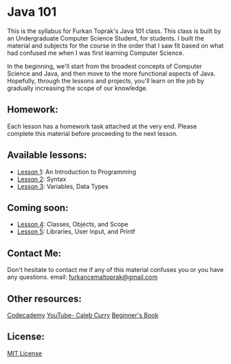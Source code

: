 # Java 101

This is the syllabus for Furkan Toprak's Java 101 class. This class is built by an Undergraduate Computer Science Student, for students. I built the material and subjects for the course in the order that I saw fit based on what had confused me when I was first learning Computer Science.

In the beginning, we'll start from the broadest concepts of Computer Science and Java, and then move to the more functional aspects of Java. Hopefully, through the lessons and projects, you'll learn on the job by gradually increasing the scope of our knowledge.

## Homework: 
Each lesson has a homework task attached at the very end. Please complete this material before proceeding to the next lesson.

## Available lessons:
* [Lesson 1](lesson1.md): An Introduction to Programming
* [Lesson 2](lesson2.md): Syntax
* [Lesson 3](lesson3.md): Variables, Data Types

## Coming soon:
* [Lesson 4](lesson4.md): Classes, Objects, and Scope
* [Lesson 5](lesson5.md): Libraries, User Input, and Printf

## Contact Me:
Don't hesitate to contact me if any of this material confuses you or you have any questions.
email: [furkancemaltoprak@gmail.com](mailto:furkancemaltoprak@gmail.com)

## Other resources:
[Codecademy](https://www.codecademy.com)
[YouTube- Caleb Curry](https://www.youtube.com/playlist?list=PL_c9BZzLwBRKIMP_xNTJxi9lIgQhE51rF)
[Beginner's Book](https://beginnersbook.com/)

## License:
[MIT License](LICENSE.txt)
